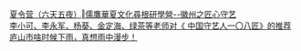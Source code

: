   
[夏令营（六天五夜）‖儒鷹華夏文化尋根研學營--徽州之匠心守艺](http://www.dianyue.me/archives/122/hyuztezuh0x3nr3z/)  
[李小可、李永军、杨葵、金定海、绿茶等老师对《 中国守艺人一〇八匠》的推荐](http://www.dianyue.me/archives/784/z6k93748le62k266/)  
[庐山市啥时候下雨，真想雨中漫步！](http://www.dianyue.me/archives/455/bhbsx3josxaqr18n/)